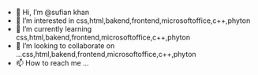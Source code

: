 - 👋 Hi, I’m @sufian khan
- 👀 I’m interested in css,html,bakend,frontend,microsoftoffice,c++,phyton
- 🌱 I’m currently learning css,html,bakend,frontend,microsoftoffice,c++,phyton
- 💞️ I’m looking to collaborate on ...css,html,bakend,frontend,microsoftoffice,c++,phyton
- 📫 How to reach me ...

<!---
sufi2943403/sufi2943403 is a ✨ special ✨ repository because its `README.md` (this file) appears on your GitHub profile.
You can click the Preview link to take a look at your changes.
--->

